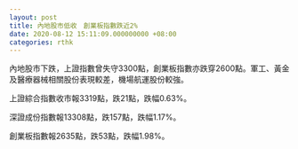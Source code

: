 ```yaml
---
layout: post
title: 內地股市低收　創業板指數跌近2%
date: 2020-08-12 15:11:09.000000000 +08:00
categories: rthk
---
```


內地股市下跌，上證指數曾失守3300點，創業板指數亦跌穿2600點。軍工、黃金及醫療器械相關股份表現較差，機場航運股份較強。

上證綜合指數收市報3319點，跌21點，跌幅0.63%。

深證成份指數報13308點，跌157點，跌幅1.17%。

創業板指數報2635點，跌53點，跌幅1.98%。
